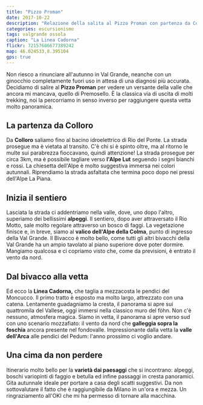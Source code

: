 ```yaml
---
title: "Pizzo Proman"
date: 2017-10-22
description: "Relazione della salita al Pizzo Proman con partenza da Colloro per la Colma di Premosello"
categories: escursionismo
tags: valgrande ossola
caption: "La Linea Cadorna"
flickr: 72157686677389242
map: 46.024533,8.395104
gps: true
---
```


Non riesco a rinunciare all'autunno in Val Grande, neanche con un ginocchio completamente fuori uso in attesa di una diagnosi più accurata. Decidiamo di salire al **Pizzo Proman** per vedere un versante della valle che ancora mi mancava, quello di Premosello. È la classica via di uscita di molti trekking, noi la percorriamo in senso inverso per raggiungere questa vetta molto panoramica.

## La partenza da Colloro

Da **Colloro** saliamo fino al bacino idroelettrico di Rio del Ponte. La strada prosegue ma è vietata al transito. C'è chi si è spinto oltre, ma al ritorno le multe sui parabrezza fioccavano, quindi attenzione! La strada prosegue per circa 3km, ma è possibile tagliare verso **l'Alpe Lut** seguendo i segni bianchi e rossi. La chiesetta dell'Alpe è molto suggestiva immersa nei colori autunnali. Riprendiamo la strada asfaltata che termina poco dopo nei pressi dell'Alpe La Piana.

## Inizia il sentiero

Lasciata la strada ci addentriamo nella valle, dove, uno dopo l'altro, superiamo dei bellissimi **alpeggi**. Il sentiero, dopo aver attraversato il Rio Motto, sale molto regolare attraverso un bosco di faggi. La vegetazione finisce e, in breve, siamo al **valico dell'Alpe della Colma**, punto di ingresso della Val Grande. Il Bivacco è molto bello, come tutti gli altri bivacchi della Val Grande ha un ampio tavolato al piano superiore dove poter dormire. Mangiamo qualcosa e ci copriamo visto che, come da previsioni, è entrato il vento da nord.

## Dal bivacco alla vetta

Ed ecco la **Linea Cadorna,** che taglia a mezzacosta le pendici del Moncucco. Il primo tratto è esposto ma molto largo, attrezzato con una catena. Lentamente guadagniamo la cresta, il panorama si apre sui quattromila del Vallese, oggi immersi nella classico muro del föhn. Non c'è nessuno, atmosfera magica. Siamo in vetta, il panorama si apre verso sud con uno scenario mozzafiato: il vento da nord che **galleggia sopra la foschia** ancora presente nel fondovalle. Impressionante dalla vetta la **valle dell'Arca** alle pendici del Pedum: l'anno prossimo ci voglio andare.

## Una cima da non perdere

Itinerario molto bello per la **varietà dai paesaggi** che si incontrano: alpeggi, boschi variopinti di faggio e betulla ed infine passaggi in cresta panoramici. Gita autunnale ideale per portare a casa degli scatti suggestivi. Da non sottovalutare il fatto che è raggiungibile da Milano in un'ora e mezza. Un ringraziamento all'OKI che mi ha permesso di tornare alla macchina.









